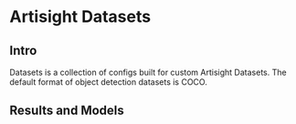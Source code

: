 # Artisight Datasets

## Intro

Datasets is a collection of configs built for custom Artisight Datasets. The default format of object detection datasets is COCO.

## Results and Models

